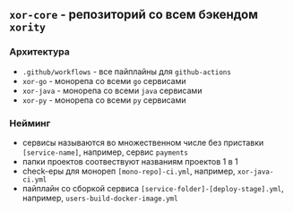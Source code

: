 ## `xor-core` - репозиторий со всем бэкендом `xority`

### Архитектура
  - `.github/workflows` - все пайплайны для `github-actions`
  - `xor-go` - монорепа со всеми `go` сервисами
  - `xor-java` - монорепа со всеми `java` сервисами
  - `xor-py` - монорепа со всеми `py` сервисами

### Нейминг
  - сервисы называются во множественном числе без приставки `[service-name]`, например, сервис `payments`
  - папки проектов соотвествуют названиям проектов 1 в 1
  - check-еры для монореп `[mono-repo]-ci.yml`, например, `xor-java-ci.yml`
  - пайплайн со сборкой сервиса  `[service-folder]-[deploy-stage].yml`, например, `users-build-docker-image.yml`
